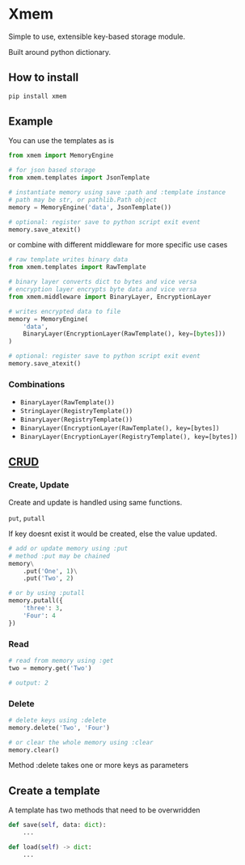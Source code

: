 # Xmem

Simple to use, extensible key-based storage module.

Built around python dictionary.

## How to install

```bash
pip install xmem
```

## Example

You can use the templates as is

```python
from xmem import MemoryEngine

# for json based storage
from xmem.templates import JsonTemplate

# instantiate memory using save :path and :template instance
# path may be str, or pathlib.Path object
memory = MemoryEngine('data', JsonTemplate())

# optional: register save to python script exit event
memory.save_atexit()
```

or combine with different middleware for more specific use cases

```python
# raw template writes binary data
from xmem.templates import RawTemplate

# binary layer converts dict to bytes and vice versa
# encryption layer encrypts byte data and vice versa
from xmem.middleware import BinaryLayer, EncryptionLayer

# writes encrypted data to file
memory = MemoryEngine(
    'data',
    BinaryLayer(EncryptionLayer(RawTemplate(), key=[bytes]))
)

# optional: register save to python script exit event
memory.save_atexit()
```

### Combinations

- `BinaryLayer(RawTemplate())`
- `StringLayer(RegistryTemplate())`
- `BinaryLayer(RegistryTemplate())`
- `BinaryLayer(EncryptionLayer(RawTemplate(), key=[bytes])`
- `BinaryLayer(EncryptionLayer(RegistryTemplate(), key=[bytes])`

## [C](#create-update)[R](#read)[U](#create-update)[D](#delete)

### Create, Update

Create and update is handled using same functions.

`put`, `putall`

If key doesnt exist it would be created, else the value updated.

```python
# add or update memory using :put
# method :put may be chained
memory\
    .put('One', 1)\
    .put('Two', 2)

# or by using :putall
memory.putall({
    'three': 3,
    'Four': 4
})
```

### Read

```python
# read from memory using :get
two = memory.get('Two')

# output: 2
```

### Delete

```python
# delete keys using :delete
memory.delete('Two', 'Four')

# or clear the whole memory using :clear
memory.clear()
```

Method :delete takes one or more keys as parameters

## Create a template

A template has two methods that need to be overwridden

```python
def save(self, data: dict):
    ...
```

```python
def load(self) -> dict:
    ...
```

